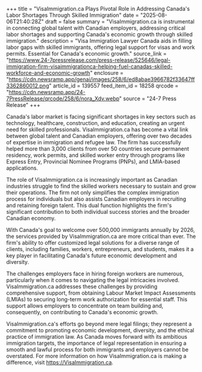 +++
title = "VisaImmigration.ca Plays Pivotal Role in Addressing Canada's Labor Shortages Through Skilled Immigration"
date = "2025-08-06T21:40:28Z"
draft = false
summary = "VisaImmigration.ca is instrumental in connecting global talent with Canadian employers, addressing critical labor shortages and supporting Canada's economic growth through skilled immigration."
description = "Visa Immigration Lawyer Canada aids in filling labor gaps with skilled immigrants, offering legal support for visas and work permits. Essential for Canada's economic growth."
source_link = "https://www.24-7pressrelease.com/press-release/525646/legal-immigration-firm-visaimmigrationca-helping-fuel-canadas-skilled-workforce-and-economic-growth"
enclosure = "https://cdn.newsramp.app/genai/images/258/6/ed8abae3966782f33647ff3362860012.png"
article_id = 139557
feed_item_id = 18258
qrcode = "https://cdn.newsramp.app/24-7PressRelease/qrcode/258/6/nora_Xdv.webp"
source = "24-7 Press Release"
+++

<p>Canada's labor market is facing significant shortages in key sectors such as technology, healthcare, construction, and education, creating an urgent need for skilled professionals. VisaImmigration.ca has become a vital link between global talent and Canadian employers, offering over two decades of expertise in immigration and refugee law. The firm has successfully helped more than 3,000 clients from over 50 countries secure permanent residency, work permits, and skilled worker entry through programs like Express Entry, Provincial Nominee Programs (PNPs), and LMIA-based applications.</p><p>The role of VisaImmigration.ca is increasingly important as Canadian industries struggle to find the skilled workers necessary to sustain and grow their operations. The firm not only simplifies the complex immigration process for individuals but also assists Canadian employers in recruiting and retaining foreign talent. This dual function highlights the firm's significant contribution to both individual success stories and the broader Canadian economy.</p><p>With Canada's goal to welcome over 500,000 immigrants annually by 2026, the services provided by VisaImmigration.ca are more critical than ever. The firm's ability to offer customized legal solutions for a diverse range of clients, including families, workers, entrepreneurs, and students, makes it a key player in facilitating Canada's future economic development and diversity.</p><p>The challenges employers face in hiring foreign workers are numerous, particularly when it comes to navigating the legal intricacies involved. VisaImmigration.ca addresses these challenges by providing comprehensive support, from obtaining Labour Market Impact Assessments (LMIAs) to securing long-term work authorization for essential staff. This support allows employers to concentrate on team building and, consequently, on contributing to Canada's economic growth.</p><p>VisaImmigration.ca's efforts go beyond mere legal filings; they represent a commitment to promoting economic development, diversity, and the ethical practice of immigration law. As Canada moves forward with its ambitious immigration targets, the importance of legal representation in ensuring a smooth and lawful process for both immigrants and employers cannot be overstated. For more information on how VisaImmigration.ca is making a difference, visit <a href='https://VisaImmigration.ca' rel='nofollow' target='_blank'>https://VisaImmigration.ca</a>.</p>